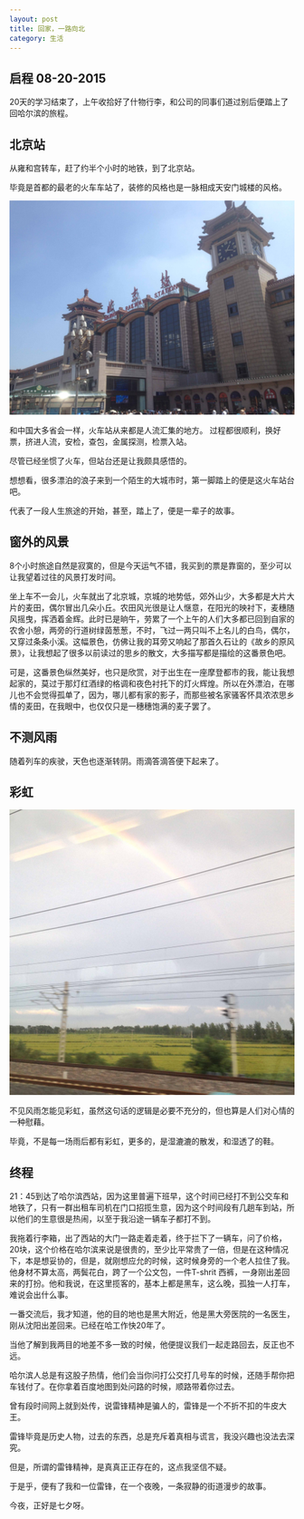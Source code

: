 ```yaml
---
layout: post
title: 回家，一路向北
category: 生活
---
```


## 启程 08-20-2015

  20天的学习结束了，上午收拾好了什物行李，和公司的同事们道过别后便踏上了回哈尔滨的旅程。

## 北京站

   从雍和宫转车，赶了约半个小时的地铁，到了北京站。

   毕竟是首都的最老的火车车站了，装修的风格也是一脉相成天安门城楼的风格。

![photo](/assets/img/Peking-Station.JPG)

   和中国大多省会一样，火车站从来都是人流汇集的地方。
   过程都很顺利，换好票，挤进人流，安检，查包，金属探测，检票入站。
   
   尽管已经坐惯了火车，但站台还是让我颇具感悟的。

   想想看，很多漂泊的浪子来到一个陌生的大城市时，第一脚踏上的便是这火车站台吧。

   代表了一段人生旅途的开始，甚至，踏上了，便是一辈子的故事。 

## 窗外的风景
   
   8个小时旅途自然是寂寞的，但是今天运气不错，我买到的票是靠窗的，至少可以让我望着过往的风景打发时间。

   坐上车不一会儿，火车就出了北京城，京城的地势低，郊外山少，大多都是大片大片的麦田，偶尔冒出几朵小丘。农田风光很是让人惬意，在阳光的映衬下，麦穗随风摇曳，挥洒着金辉。此时已是晌午，劳累了一个上午的人们大多都已回到自家的农舍小憩，两旁的行道树绿茵葱葱，不时，飞过一两只叫不上名儿的白鸟，偶尔，又穿过条条小溪。这幅景色，仿佛让我的耳旁又响起了那首久石让的《故乡的原风景》，让我想起了很多以前读过的思乡的散文，大多描写都是描绘的这番景色吧。

   可是，这番景色纵然美好，也只是欣赏，对于出生在一座摩登都市的我，能让我想起家的，莫过于那灯红酒绿的格调和夜色衬托下的灯火辉煌。所以在外漂泊，在哪儿也不会觉得孤单了，因为，哪儿都有家的影子，而那些被名家骚客怀具浓浓思乡情的麦田，在我眼中，也仅仅只是一穗穗饱满的麦子罢了。

## 不测风雨

   随着列车的疾驶，天色也逐渐转阴。雨滴答滴答便下起来了。

## 彩虹

![photo](/assets/img/Rainbow.JPG)

   不见风雨怎能见彩虹，虽然这句话的逻辑是必要不充分的，但也算是人们对心情的一种慰藉。

   毕竟，不是每一场雨后都有彩虹，更多的，是湿漉漉的散发，和湿透了的鞋。

## 终程
   
   21：45到达了哈尔滨西站，因为这里普遍下班早，这个时间已经打不到公交车和地铁了，只有一群出租车司机在门口招揽生意，因为这个时间段有几趟车到站，所以他们的生意很是热闹，以至于我沿途一辆车子都打不到。

   我拖着行李箱，出了西站的大门一路走着走着，终于拦下了一辆车，问了价格，20块，这个价格在哈尔滨来说是很贵的，至少比平常贵了一倍，但是在这种情况下，本是想妥协的，但是，就刚想应允的时候，这时候身旁的一个老人拉住了我。他身材不算太高，两鬓花白，跨了一个公文包，一件T-shrit 西裤，一身刚出差回来的打扮。他和我说，在这里揽客的，基本上都是黑车，这么晚，孤独一人打车，难说会出什么事。
   
   一番交流后，我才知道，他的目的地也是黑大附近，他是黑大旁医院的一名医生，刚从沈阳出差回来。已经在哈工作快20年了。

   当他了解到我两目的地差不多一致的时候，他便提议我们一起走路回去，反正也不远。
      
   哈尔滨人总是有这股子热情，他们会当你问打公交打几号车的时候，还随手帮你把车钱付了。在你拿着百度地图到处问路的时候，顺路带着你过去。
   
   曾有段时间网上就到处传，说雷锋精神是骗人的，雷锋是一个不折不扣的牛皮大王。
   
   雷锋毕竟是历史人物，过去的东西，总是充斥着真相与谎言，我没兴趣也没法去深究。

   但是，所谓的雷锋精神，是真真正正存在的，这点我坚信不疑。

   于是乎，便有了我和一位雷锋，在一个夜晚，一条寂静的街道漫步的故事。
   
   今夜，正好是七夕呀。
   















































